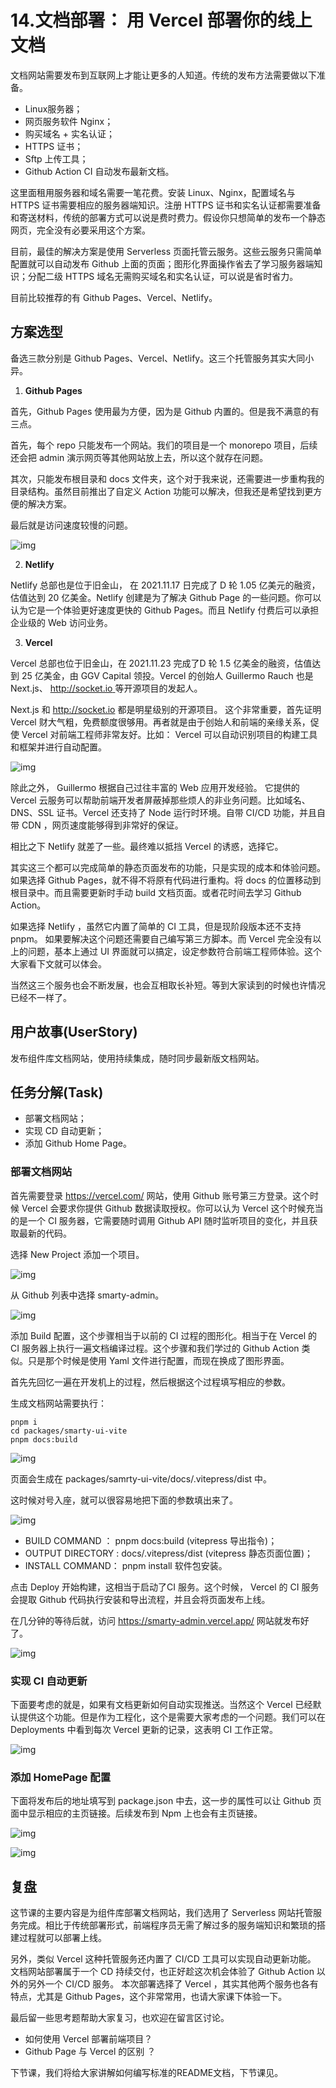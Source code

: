 # 14.文档部署： 用 Vercel 部署你的线上文档

文档网站需要发布到互联网上才能让更多的人知道。传统的发布方法需要做以下准备。

-   Linux服务器；
-   网页服务软件 Nginx；
-   购买域名 + 实名认证；
-   HTTPS 证书；
-   Sftp 上传工具；
-   Github Action CI 自动发布最新文档。

这里面租用服务器和域名需要一笔花费。安装 Linux、Nginx，配置域名与 HTTPS 证书需要相应的服务器端知识。注册 HTTPS 证书和实名认证都需要准备和寄送材料，传统的部署方式可以说是费时费力。假设你只想简单的发布一个静态网页，完全没有必要采用这个方案。

目前，最佳的解决方案是使用 Serverless 页面托管云服务。这些云服务只需简单配置就可以自动发布 Github 上面的页面；图形化界面操作省去了学习服务器端知识；分配二级 HTTPS 域名无需购买域名和实名认证，可以说是省时省力。

目前比较推荐的有 Github Pages、Vercel、Netlify。

## 方案选型

备选三款分别是 Github Pages、Vercel、Netlify。这三个托管服务其实大同小异。

1. **Github Pages**

首先，Github Pages 使用最为方便，因为是 Github 内置的。但是我不满意的有三点。

首先，每个 repo 只能发布一个网站。我们的项目是一个 monorepo 项目，后续还会把 admin 演示网页等其他网站放上去，所以这个就存在问题。

其次，只能发布根目录和 docs 文件夹，这个对于我来说，还需要进一步重构我的目录结构。虽然目前推出了自定义 Action 功能可以解决，但我还是希望找到更方便的解决方案。

最后就是访问速度较慢的问题。

![img](./images/aff453097c814e93949b4a4faccb2fc7~tplv-k3u1fbpfcp-zoom-1.image.png)

2. **Netlify**

Netlify 总部也是位于旧金山， 在 2021.11.17 日完成了 D 轮 1.05 亿美元的融资，估值达到 20 亿美金。Netlify 创建是为了解决 Github Page 的一些问题。你可以认为它是一个体验更好速度更快的 Github Pages。而且 Netlify 付费后可以承担企业级的 Web 访问业务。

3. **Vercel**

Vercel 总部也位于旧金山，在 2021.11.23 完成了D 轮 1.5 亿美金的融资，估值达到 25 亿美金，由 GGV Capital 领投。Vercel 的创始人 Guillermo Rauch 也是 Next.js、 [http://socket.io ](http://socket.io)等开源项目的发起人。

Next.js 和 <http://socket.io> 都是明星级别的开源项目。 这个非常重要，首先证明 Vercel 财大气粗，免费额度很够用。再者就是由于创始人和前端的亲缘关系，促使 Vercel 对前端工程师非常友好。比如： Vercel 可以自动识别项目的构建工具和框架并进行自动配置。

![img](./images/3adf74c252594a4e85a92e69177e3206~tplv-k3u1fbpfcp-zoom-1.image.png)

除此之外， Guillermo 根据自己过往丰富的 Web 应用开发经验。 它提供的 Vercel 云服务可以帮助前端开发者屏蔽掉那些烦人的非业务问题。比如域名、DNS、SSL 证书。Vercel 还支持了 Node 运行时环境。自带 CI/CD 功能，并且自带 CDN ，网页速度能够得到非常好的保证。

相比之下 Netlify 就差了一些。最终难以抵挡 Vercel 的诱惑，选择它。

其实这三个都可以完成简单的静态页面发布的功能，只是实现的成本和体验问题。如果选择 Github Pages，就不得不将原有代码进行重构。将 docs 的位置移动到根目录中。而且需要更新时手动 build 文档页面。或者花时间去学习 Github Action。

如果选择 Netlify ，虽然它内置了简单的 CI 工具，但是现阶段版本还不支持 pnpm。 如果要解决这个问题还需要自己编写第三方脚本。而 Vercel 完全没有以上的问题，基本上通过 UI 界面就可以搞定，设定参数符合前端工程师体验。这个大家看下文就可以体会。

当然这三个服务也会不断发展，也会互相取长补短。等到大家读到的时候也许情况已经不一样了。

## 用户故事(UserStory)

发布组件库文档网站，使用持续集成，随时同步最新版文档网站。

## 任务分解(Task)

-   部署文档网站；
-   实现 CD 自动更新；
-   添加 Github Home Page。

### 部署文档网站

首先需要登录 <https://vercel.com/> 网站，使用 Github 账号第三方登录。这个时候 Vercel 会要求你提供 Github 数据读取授权。你可以认为 Vercel 这个时候充当的是一个 CI 服务器，它需要随时调用 Github API 随时监听项目的变化，并且获取最新的代码。

选择 New Project 添加一个项目。

![img](./images/0c4c0ff5f90749f9b06f519ad3954cc8~tplv-k3u1fbpfcp-zoom-1.image.png)

从 Github 列表中选择 smarty-admin。

![img](./images/2389f33dc77244288477d78102a3cb2b~tplv-k3u1fbpfcp-zoom-1.image.png)

添加 Build 配置，这个步骤相当于以前的 CI 过程的图形化。相当于在 Vercel 的 CI 服务器上执行一遍文档编译过程。这个步骤和我们学过的 Github Action 类似。只是那个时候是使用 Yaml 文件进行配置，而现在换成了图形界面。

首先先回忆一遍在开发机上的过程，然后根据这个过程填写相应的参数。

生成文档网站需要执行：

```
pnpm i 
cd packages/smarty-ui-vite
pnpm docs:build
```

![img](./images/152c859d4d4b4e59891145429f57534c~tplv-k3u1fbpfcp-zoom-1.image.png)

页面会生成在 packages/samrty-ui-vite/docs/.vitepress/dist 中。

这时候对号入座，就可以很容易地把下面的参数填出来了。

![img](./images/0726e6dda4c14e4291081d007f3f12f7~tplv-k3u1fbpfcp-zoom-1.image.png)

-   BUILD COMMAND ： pnpm docs:build (vitepress 导出指令)；
-   OUTPUT DIRECTORY : docs/.vitepress/dist (vitepress 静态页面位置)；
-   INSTALL COMMAND： pnpm install 软件包安装。

点击 Deploy 开始构建，这相当于启动了CI 服务。这个时候， Vercel 的 CI 服务会提取 Github 代码执行安装和导出流程，并且会将页面发布上线。

在几分钟的等待后就，访问 <https://smarty-admin.vercel.app/> 网站就发布好了。

![img](./images/2a2912e4a0e64f0db4cbcbf91865e95b~tplv-k3u1fbpfcp-zoom-1.image.png)

### 实现 CI 自动更新

下面要考虑的就是，如果有文档更新如何自动实现推送。当然这个 Vercel 已经默认提供这个功能。但是作为工程化，这个是需要大家考虑的一个问题。我们可以在 Deployments 中看到每次 Vercel 更新的记录，这表明 CI 工作正常。

![img](./images/7eb6ba90ac4640b18b02713ab7a3462a~tplv-k3u1fbpfcp-zoom-1.image.png)

### 添加 HomePage 配置

下面将发布后的地址填写到 package.json 中去，这一步的属性可以让 Github 页面中显示相应的主页链接。后续发布到 Npm 上也会有主页链接。

![img](./images/5aece087370e49cea0e5e16833408340~tplv-k3u1fbpfcp-zoom-1.image.png)

![img](./images/9a732936b60d469a8cd56d4a35b0a267~tplv-k3u1fbpfcp-zoom-1.image.png)

## 复盘

这节课的主要内容是为组件库部署文档网站，我们选用了 Serverless 网站托管服务完成。相比于传统部署形式，前端程序员无需了解过多的服务端知识和繁琐的搭建过程就可以部署上线。

另外，类似 Vercel 这种托管服务还内置了 CI/CD 工具可以实现自动更新功能。 文档网站部署属于一个 CD 持续交付，也正好趁这次机会体验了 Github Action 以外的另外一个 CI/CD 服务。 本次部署选择了 Vercel ，其实其他两个服务也各有特点，尤其是 Github Pages，这个非常常用，也请大家课下体验一下。

最后留一些思考题帮助大家复习，也欢迎在留言区讨论。

-   如何使用 Vercel 部署前端项目？
-   Github Page 与 Vercel 的区别 ？

下节课，我们将给大家讲解如何编写标准的README文档，下节课见。